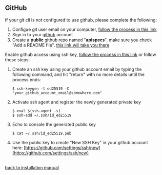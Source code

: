 ## GitHub

If your git cli is not configured to use github, please complete the following:

1. Configue git user email on your computer, [follow the process in this link](https://docs.github.com/en/account-and-profile/setting-up-and-managing-your-personal-account-on-github/managing-email-preferences/setting-your-commit-email-address#setting-your-email-address-for-every-repository-on-your-computer)
2. Sign in to your [github](https://github.com/) account
3. Create a **public** github repo named "**apispecs**", make sure you check "Add a README file". [this link will take you there](https://github.com/new?repo_name=apispecs)

Enable github access using ssh key, [follow the process in this link](https://docs.github.com/en/authentication/connecting-to-github-with-ssh/adding-a-new-ssh-key-to-your-github-account) or follow these steps:
1. Create an ssh key using your github account email by typing the following command, and hit "return" with no more details until the process ends:
    ```
    $ ssh-keygen -t ed25519 -C "your_github_account_email@somewhere.com"
    ```
2. Activate ssh agent and register the newly generated private key
    ```
    $ eval $(ssh-agent -s)
    $ ssh-add ~/.ssh/id_ed25519
    ```
3. Echo to console the generated public key
    ```
    $ cat ~/.ssh/id_ed25519.pub
    ```
4. Use the public key to create "New SSH Key" in your github account here: 
    [https://github.com/settings/ssh/new](https://github.com/settings/ssh/new)
<br /><br />

[back to installation manual](https://github.com/orchestd/install/tree/main/README.md)
